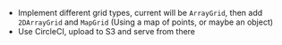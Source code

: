* Implement different grid types, current will be `ArrayGrid`, then add `2DArrayGrid` and `MapGrid` (Using a map of points, or maybe an object)
* Use CircleCI, upload to S3 and serve from there
